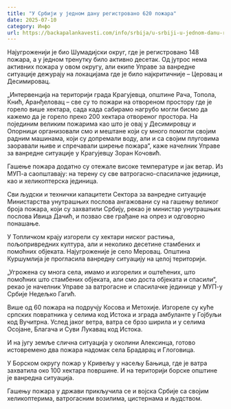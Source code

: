 ```yaml
---
title: "У Србији у једном дану регистровано 620 пожара"
date: 2025-07-10
category: Инфо
url: https://backapalankavesti.com/info/srbija/u-srbiji-u-jednom-danu-registrovano-620-pozara/
---
```


Најугроженији је био Шумадијски округ, где је регистровано 148 пожара, а у једном тренутку било активно десетак. Од јутрос нема активних пожара у овом округу, али екипе Управе за ванредне ситуације дежурају на локацијама где је било најкритичније – Церовац и Десимировац.

„Интервенција на територији града Крагујевца, општине Рача, Топола, Кнић, Аранђеловац – све су то пожари на отвореном простору где је горело више хектара, сада када сабирамо нагрубо могли бисмо да кажемо да је горело преко 200 хектара отвореног простора. На појединим великим пожарима као што је овај у Десимировцу и Опорници организовали смо и мештане који су много помогли својим радним машинама, који су допремали воду, али и са својим плуговима заоравали њиве и спречавали ширење пожара“, каже начелник Управе за ванредне ситуације у Крагујевцу Зоран Кочовић.

Гашење пожара додатно су отежале високе температуре и јак ветар. Из МУП-а саопштавају: на терену су све ватрогасно-спасилачке јединице, као и хеликоптерска јединица.

Сви људски и технички капацитети Сектора за ванредне ситуације Министарства унутрашњих послова ангажовани су на гашењу великог броја пожара, који су захватили Србију, рекао је министар унутрашњих послова Ивица Дачић, и позвао све грађане на опрез и одговорно понашање.

У Топличком крају изгорели су хектари ниског растиња, пољопривредних култура, али и неколико десетине стамбених и помоћних објеката. Најугроженије је село Меровац. Општина Куршумлија је прогласила ванредну ситуацију на целој територији.

„Угрожена су многа села, имамо и изгорелих и оштећених, што помоћних што стамбених објеката, али смо доста објеката и спасили“, рекао је начелник Управе за ватрогасне и спасилачке јединице у МУП-у Србије Недељко Гагић.

Више од 60 пожара на подручју Косова и Метохије. Изгореле су куће српских повратника у селима код Истока и зграда амбуланте у Гојбуљи код Вучитрна. Услед јаког ветра, ватра се брзо ширила и у селима Осојане, Благача и Суви Лукавац код Истока.

И на југу земље слична ситуација у околини Алексинца, готово истовремено два пожара надомак села Брадарац и Глоговица.

У Борском округу пожар у Кривељу у насељу Бањица, где је ватра захватила око 100 хектара површине. И на територији борске општине је ванредна ситуација.

Гашењу пожара у држави прикључила се и војска Србије са својим хеликоптерима, ватрогасним возилима, цистернама и људством.
